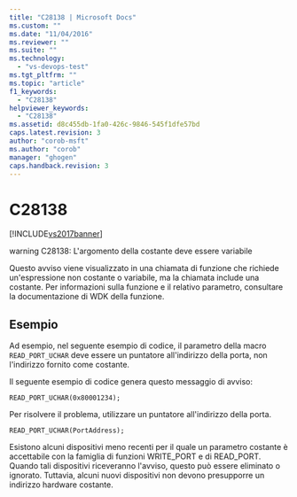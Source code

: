 ```yaml
---
title: "C28138 | Microsoft Docs"
ms.custom: ""
ms.date: "11/04/2016"
ms.reviewer: ""
ms.suite: ""
ms.technology: 
  - "vs-devops-test"
ms.tgt_pltfrm: ""
ms.topic: "article"
f1_keywords: 
  - "C28138"
helpviewer_keywords: 
  - "C28138"
ms.assetid: d8c455db-1fa0-426c-9846-545f1dfe57bd
caps.latest.revision: 3
author: "corob-msft"
ms.author: "corob"
manager: "ghogen"
caps.handback.revision: 3
---
```

# C28138
[!INCLUDE[vs2017banner](../code-quality/includes/vs2017banner.md)]

warning C28138: L'argomento della costante deve essere variabile  
  
 Questo avviso viene visualizzato in una chiamata di funzione che richiede un'espressione non costante o variabile, ma la chiamata include una costante.  Per informazioni sulla funzione e il relativo parametro, consultare la documentazione di WDK della funzione.  
  
## Esempio  
 Ad esempio, nel seguente esempio di codice, il parametro della macro `READ_PORT_UCHAR` deve essere un puntatore all'indirizzo della porta, non l'indirizzo fornito come costante.  
  
 Il seguente esempio di codice genera questo messaggio di avviso:  
  
```  
READ_PORT_UCHAR(0x80001234);  
```  
  
 Per risolvere il problema, utilizzare un puntatore all'indirizzo della porta.  
  
```  
READ_PORT_UCHAR(PortAddress);  
```  
  
 Esistono alcuni dispositivi meno recenti per il quale un parametro costante è accettabile con la famiglia di funzioni WRITE\_PORT e di READ\_PORT.  Quando tali dispositivi riceveranno l'avviso, questo può essere eliminato o ignorato.  Tuttavia, alcuni nuovi dispositivi non devono presupporre un indirizzo hardware costante.